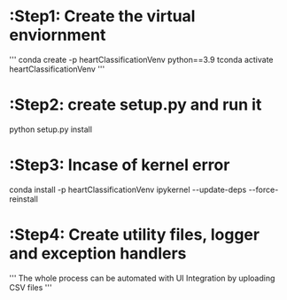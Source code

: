 # :Step1: Create the virtual enviornment
'''
conda create -p heartClassificationVenv python==3.9
tconda activate heartClassificationVenv
'''
# :Step2: create setup.py and run it
python setup.py install

# :Step3: Incase of kernel error
conda install -p heartClassificationVenv ipykernel --update-deps --force-reinstall

# :Step4: Create utility files, logger and exception handlers


'''
The whole process can be automated with UI Integration by uploading CSV files
'''

